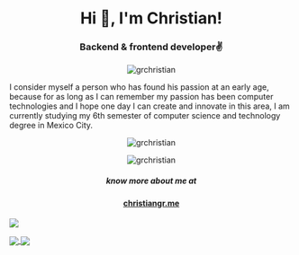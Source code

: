 <h1 align="center">Hi 👋, I'm Christian!</h1>

<h3 align="center">Backend & frontend developer✌️</h3>

<p align="center">
<img src="https://komarev.com/ghpvc/?username=grchristian&label=Profile%20views&color=FF9553&style=flat" alt="grchristian"/>
</p>

I consider myself a person who has found his passion at an early age, because for as long as I can remember my passion has been computer technologies and I hope one day I can create and innovate in this area, I am currently studying my 6th semester of computer science and technology degree in Mexico City.

<p align="center">
    <img align="center" src="https://github-readme-stats.vercel.app/api/top-langs?username=grchristian&show_icons=true&locale=en&layout=compact" alt="grchristian" />
</p>

<p align="center">
    <img align="center" src="https://github-readme-stats.vercel.app/api?username=grchristian&count_private=true&show_icons=true&theme=vue" alt="grchristian" />
</p>

<h5 align="center">know more about me at</h5>

<h4 align="center"><a href="https://christiangr.me/">christiangr.me</a></h1>

![](https://hit.yhype.me/github/profile?user_id=79123808)

<a href="https://github.com/anuraghazra/github-readme-stats">
  <img align="center" src="https://github-readme-stats.vercel.app/api/pin/?username=anuraghazra&repo=github-readme-stats" />
</a>
<a href="https://github.com/anuraghazra/convoychat">
  <img align="center" src="https://github-readme-stats.vercel.app/api/pin/?username=anuraghazra&repo=convoychat" />
</a>